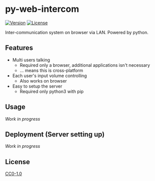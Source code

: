 # py-web-intercom

[![Version](https://img.shields.io/github/v/release/aKuad/py-web-intercom?label=version)](https://github.com/aKuad/py-web-intercom/releases) [![License](https://img.shields.io/github/license/aKuad/py-web-intercom)](https://github.com/aKuad/py-web-intercom/blob/main/LICENSE)

Inter-communication system on browser via LAN. Powered by python.

<!-- Screen shots here -->

## Features

- Multi users talking
  - Required only a browser, additional applications isn't necessary
  - ... means this is cross-platform
- Each user's input volume controlling
  - Also works on browser
- Easy to setup the server
  - Required only python3 with pip

## Usage

*Work in progress*

## Deployment (Server setting up)

*Work in progress*

## License

[CC0-1.0](https://github.com/aKuad/py-web-intercom/blob/main/LICENSE)
